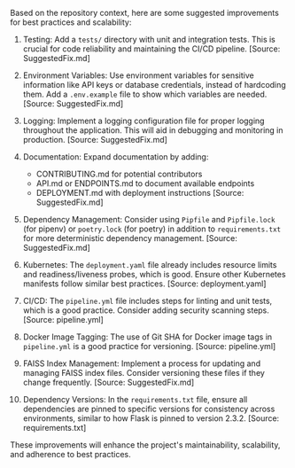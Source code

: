 Based on the repository context, here are some suggested improvements for best practices and scalability:

1. Testing: Add a `tests/` directory with unit and integration tests. This is crucial for code reliability and maintaining the CI/CD pipeline. [Source: SuggestedFix.md]

2. Environment Variables: Use environment variables for sensitive information like API keys or database credentials, instead of hardcoding them. Add a `.env.example` file to show which variables are needed. [Source: SuggestedFix.md]

3. Logging: Implement a logging configuration file for proper logging throughout the application. This will aid in debugging and monitoring in production. [Source: SuggestedFix.md]

4. Documentation: Expand documentation by adding:
   - CONTRIBUTING.md for potential contributors
   - API.md or ENDPOINTS.md to document available endpoints
   - DEPLOYMENT.md with deployment instructions
[Source: SuggestedFix.md]

5. Dependency Management: Consider using `Pipfile` and `Pipfile.lock` (for pipenv) or `poetry.lock` (for poetry) in addition to `requirements.txt` for more deterministic dependency management. [Source: SuggestedFix.md]

6. Kubernetes: The `deployment.yaml` file already includes resource limits and readiness/liveness probes, which is good. Ensure other Kubernetes manifests follow similar best practices. [Source: deployment.yaml]

7. CI/CD: The `pipeline.yml` file includes steps for linting and unit tests, which is a good practice. Consider adding security scanning steps. [Source: pipeline.yml]

8. Docker Image Tagging: The use of Git SHA for Docker image tags in `pipeline.yml` is a good practice for versioning. [Source: pipeline.yml]

9. FAISS Index Management: Implement a process for updating and managing FAISS index files. Consider versioning these files if they change frequently. [Source: SuggestedFix.md]

10. Dependency Versions: In the `requirements.txt` file, ensure all dependencies are pinned to specific versions for consistency across environments, similar to how Flask is pinned to version 2.3.2. [Source: requirements.txt]

These improvements will enhance the project's maintainability, scalability, and adherence to best practices.
